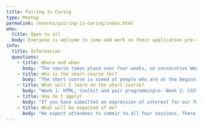 ```yaml
---
title: Pairing Is Caring
type: Meetup
permalink: /events/pairing-is-caring/index.html
who:
  title: Open to all
  body: Everyone is welcome to come and work on their application pre-requisites
info:
  title: Information
  questions:
    - title: Where and when
      body: "The course takes place over four weeks, on consecutive Wednesday evenings from 18:30 to 20:30. It’s on-site here at Space4 in Finsbury Park.\n\nWe currently run short courses in January and February to help you prepare for our summer cohort, May and June for our winter cohort, and September and October for our spring cohort."
    - title: Who is the short course for?
      body: "The short course is aimed at people who are at the beginning of their coding journey — whether you've never written a line of code before, or have experimented a little in the past.\n\nWe believe in promoting diversity, inclusion and supporting our local community. As such, our short courses are invite-only and we prioritise those who are underrepresented in the tech industry and/or reside in Islington, in particular Finsbury Park."
    - title: What will I learn on the short course?
      body: "Week 1: HTML, toolkit and pair programming\n- Week 2: CSS\n- Week 3: Beginning JavaScript\n- Week 4: More JavaScript and introduction to Codewars\n\nYou'll learn the building blocks of web development in a supportive and collaborative environment. The short course also provides a good foundation to the required prerequisites in order to apply for our full-time programme."
    - title: How do I apply?
      body: "If you have submitted an expression of interest for our full-time course, then you'll receive an email invite as soon as we've announced the next short course.\n\nOur short courses are often oversubscribed, so priority will be given to applicants who reside in the local area and/or who are underrepresented in the tech industry."
    - title: What will be expected of me?
      body: "We expect attendees to commit to all four sessions. There will also be a small amount of homework each week, typically just a couple of hours building upon the material we covered in the evening session."
---
```

